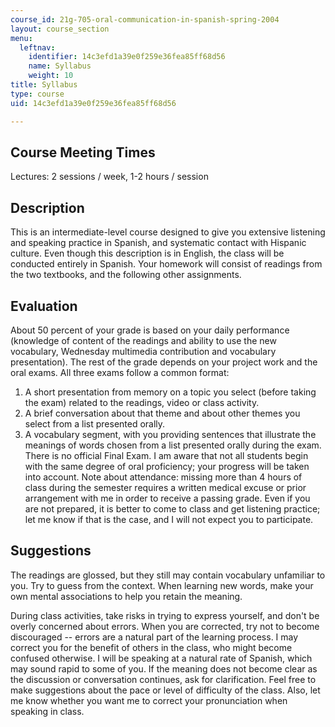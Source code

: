 ```yaml
---
course_id: 21g-705-oral-communication-in-spanish-spring-2004
layout: course_section
menu:
  leftnav:
    identifier: 14c3efd1a39e0f259e36fea85ff68d56
    name: Syllabus
    weight: 10
title: Syllabus
type: course
uid: 14c3efd1a39e0f259e36fea85ff68d56

---
```


Course Meeting Times
--------------------

Lectures: 2 sessions / week, 1-2 hours / session

Description
-----------

This is an intermediate-level course designed to give you extensive listening and speaking practice in Spanish, and systematic contact with Hispanic culture. Even though this description is in English, the class will be conducted entirely in Spanish. Your homework will consist of readings from the two textbooks, and the following other assignments.

Evaluation
----------

About 50 percent of your grade is based on your daily performance (knowledge of content of the readings and ability to use the new vocabulary, Wednesday multimedia contribution and vocabulary presentation). The rest of the grade depends on your project work and the oral exams. All three exams follow a common format: 

1.  A short presentation from memory on a topic you select (before taking the exam) related to the readings, video or class activity.
2.  A brief conversation about that theme and about other themes you select from a list presented orally.
3.  A vocabulary segment, with you providing sentences that illustrate the meanings of words chosen from a list presented orally during the exam. There is no official Final Exam. I am aware that not all students begin with the same degree of oral proficiency; your progress will be taken into account. Note about attendance: missing more than 4 hours of class during the semester requires a written medical excuse or prior arrangement with me in order to receive a passing grade. Even if you are not prepared, it is better to come to class and get listening practice; let me know if that is the case, and I will not expect you to participate.

Suggestions
-----------

The readings are glossed, but they still may contain vocabulary unfamiliar to you. Try to guess from the context. When learning new words, make your own mental associations to help you retain the meaning.

During class activities, take risks in trying to express yourself, and don't be overly concerned about errors. When you are corrected, try not to become discouraged -- errors are a natural part of the learning process. I may correct you for the benefit of others in the class, who might become confused otherwise. I will be speaking at a natural rate of Spanish, which may sound rapid to some of you. If the meaning does not become clear as the discussion or conversation continues, ask for clarification. Feel free to make suggestions about the pace or level of difficulty of the class. Also, let me know whether you want me to correct your pronunciation when speaking in class.